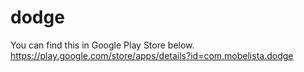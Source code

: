 # dodge
You can find this in Google Play Store below.
https://play.google.com/store/apps/details?id=com.mobelista.dodge
